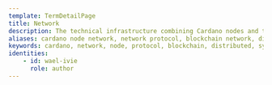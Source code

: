 ```yaml
---
template: TermDetailPage
title: Network
description: The technical infrastructure combining Cardano nodes and their relative interactions in one unified system.
aliases: cardano node network, network protocol, blockchain network, distributed systems engineering, it, networking and security, system administration, communications network, internet network.
keywords: cardano, network, node, protocol, blockchain, distributed, systems, it, networking, security, internet
identities: 
    - id: wael-ivie
      role: author
---
```

